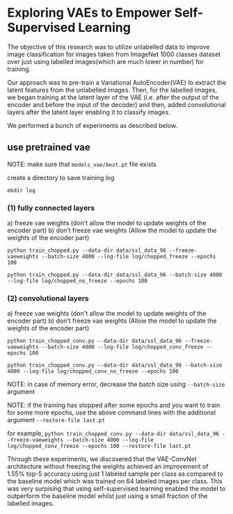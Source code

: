 # Exploring VAEs to Empower Self-Supervised Learning
The objective of this research was to utilize unlabelled data to improve image classification for images taken from ImageNet 1000 classes dataset over just using labelled images(which are much lower in number) for training. 

Our approach was to pre-train a Variational AutoEncoder(VAE) to extract the latent features from the unlabelled images. Then, for the labelled images, we began training at the latent layer of the VAE (i.e. after the output of the encoder and before the input of the decoder) and then, added convolutional layers after the latent layer enabling it to classify images.

We performed a bunch of experiments as described below. 
## use pretrained vae

NOTE: make sure that `models_vae/best.pt` file exists

create a directory to save training log

`mkdir log`

### (1) fully connected layers

a) freeze vae weights (don't allow the model to update weights of the encoder part)
b) don't freeze vae weights (Allow the model to update the weights of the encoder part) 

`python train_chopped.py --data-dir data/ssl_data_96 --freeze-vaeweights --batch-size 4000 --log-file log/chopped_freeze --epochs 100`

`python train_chopped.py --data-dir data/ssl_data_96 --batch-size 4000 --log-file log/chopped_no_freeze --epochs 100`

### (2) convolutional layers

a) freeze vae weights (don't allow the model to update weights of the encoder part)
b) don't freeze vae weights (Allow the model to update the weights of the encoder part) 

`python train_chopped_conv.py --data-dir data/ssl_data_96 --freeze-vaeweights --batch-size 4000 --log-file log/chopped_conv_freeze --epochs 100`

`python train_chopped_conv.py --data-dir data/ssl_data_96 --batch-size 4000 --log-file log/chopped_conv_no_freeze --epochs 100`

NOTE: in case of memory error, decrease the batch size using `--batch-size` argument

NOTE: if the training has stopped after some epochs and you want to train for some more epochs, use the above command lines with the additional argument `--restore-file last.pt`

for example, `python train_chopped_conv.py --data-dir data/ssl_data_96 --freeze-vaeweights --batch-size 4000 --log-file log/chopped_conv_freeze --epochs 100 --restore-file last.pt`

Through these experiments, we discovered that the VAE-ConvNet architecture without freezing the weights achieved an improvement of 1.55% top-5 accuracy using just 1 labeled sample per class as compared to the baseline model which was trained on 64 labeled images per class. This was very surpising that using self-supervised learning enabled the model to outperform the baseline model whilst just using a small fraction of the labelled images.
